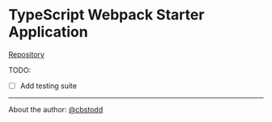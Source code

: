 
# TypeScript Webpack Starter Application

[Repository](https://github.com/cbstodd)

TODO:

-[ ] Add testing suite

---
About the author: [@cbstodd](https://colinstodd.com)